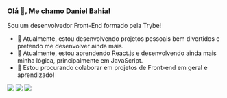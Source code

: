 ### Olá 👋, Me chamo Daniel Bahia!
 Sou um desenvolvedor Front-End formado pela Trybe! 
- 🔭 Atualmente, estou desenvolvendo projetos pessoais bem divertidos e pretendo me desenvolver ainda mais.
- 🌱 Atualmente, estou aprendendo React.js e desenvolvendo ainda mais minha lógica, principalmente em JavaScript.
- 🤝 Estou procurando colaborar em projetos de Front-end em geral e aprendizado!


[<img src="https://img.shields.io/badge/twitter-%231DA1F2.svg?&style=for-the-badge&logo=twitter&logoColor=white" />](https://twitter.com/bahiadaniel1) [<img src="https://img.shields.io/badge/linkedin-%230077B5.svg?&style=for-the-badge&logo=linkedin&logoColor=white" />](https://www.linkedin.com/in/dev-danibahia/) [<img src = "https://img.shields.io/badge/instagram-%23E4405F.svg?&style=for-the-badge&logo=instagram&logoColor=white">](https://instagram.com/bahia_jf?igshid=YmMyMTA2M2Y=)
